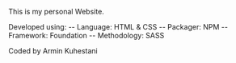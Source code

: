 This is my personal Website.

Developed using:
-- Language: HTML & CSS
-- Packager: NPM
-- Framework: Foundation
-- Methodology: SASS

Coded by Armin Kuhestani
